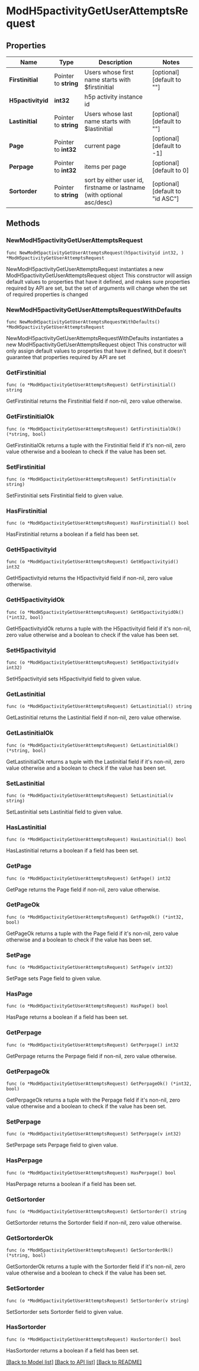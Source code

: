 # ModH5pactivityGetUserAttemptsRequest

## Properties

Name | Type | Description | Notes
------------ | ------------- | ------------- | -------------
**Firstinitial** | Pointer to **string** | Users whose first name starts with $firstinitial | [optional] [default to ""]
**H5pactivityid** | **int32** | h5p activity instance id | 
**Lastinitial** | Pointer to **string** | Users whose last name starts with $lastinitial | [optional] [default to ""]
**Page** | Pointer to **int32** | current page | [optional] [default to -1]
**Perpage** | Pointer to **int32** | items per page | [optional] [default to 0]
**Sortorder** | Pointer to **string** | sort by either user id, firstname or lastname (with optional asc/desc) | [optional] [default to "id ASC"]

## Methods

### NewModH5pactivityGetUserAttemptsRequest

`func NewModH5pactivityGetUserAttemptsRequest(h5pactivityid int32, ) *ModH5pactivityGetUserAttemptsRequest`

NewModH5pactivityGetUserAttemptsRequest instantiates a new ModH5pactivityGetUserAttemptsRequest object
This constructor will assign default values to properties that have it defined,
and makes sure properties required by API are set, but the set of arguments
will change when the set of required properties is changed

### NewModH5pactivityGetUserAttemptsRequestWithDefaults

`func NewModH5pactivityGetUserAttemptsRequestWithDefaults() *ModH5pactivityGetUserAttemptsRequest`

NewModH5pactivityGetUserAttemptsRequestWithDefaults instantiates a new ModH5pactivityGetUserAttemptsRequest object
This constructor will only assign default values to properties that have it defined,
but it doesn't guarantee that properties required by API are set

### GetFirstinitial

`func (o *ModH5pactivityGetUserAttemptsRequest) GetFirstinitial() string`

GetFirstinitial returns the Firstinitial field if non-nil, zero value otherwise.

### GetFirstinitialOk

`func (o *ModH5pactivityGetUserAttemptsRequest) GetFirstinitialOk() (*string, bool)`

GetFirstinitialOk returns a tuple with the Firstinitial field if it's non-nil, zero value otherwise
and a boolean to check if the value has been set.

### SetFirstinitial

`func (o *ModH5pactivityGetUserAttemptsRequest) SetFirstinitial(v string)`

SetFirstinitial sets Firstinitial field to given value.

### HasFirstinitial

`func (o *ModH5pactivityGetUserAttemptsRequest) HasFirstinitial() bool`

HasFirstinitial returns a boolean if a field has been set.

### GetH5pactivityid

`func (o *ModH5pactivityGetUserAttemptsRequest) GetH5pactivityid() int32`

GetH5pactivityid returns the H5pactivityid field if non-nil, zero value otherwise.

### GetH5pactivityidOk

`func (o *ModH5pactivityGetUserAttemptsRequest) GetH5pactivityidOk() (*int32, bool)`

GetH5pactivityidOk returns a tuple with the H5pactivityid field if it's non-nil, zero value otherwise
and a boolean to check if the value has been set.

### SetH5pactivityid

`func (o *ModH5pactivityGetUserAttemptsRequest) SetH5pactivityid(v int32)`

SetH5pactivityid sets H5pactivityid field to given value.


### GetLastinitial

`func (o *ModH5pactivityGetUserAttemptsRequest) GetLastinitial() string`

GetLastinitial returns the Lastinitial field if non-nil, zero value otherwise.

### GetLastinitialOk

`func (o *ModH5pactivityGetUserAttemptsRequest) GetLastinitialOk() (*string, bool)`

GetLastinitialOk returns a tuple with the Lastinitial field if it's non-nil, zero value otherwise
and a boolean to check if the value has been set.

### SetLastinitial

`func (o *ModH5pactivityGetUserAttemptsRequest) SetLastinitial(v string)`

SetLastinitial sets Lastinitial field to given value.

### HasLastinitial

`func (o *ModH5pactivityGetUserAttemptsRequest) HasLastinitial() bool`

HasLastinitial returns a boolean if a field has been set.

### GetPage

`func (o *ModH5pactivityGetUserAttemptsRequest) GetPage() int32`

GetPage returns the Page field if non-nil, zero value otherwise.

### GetPageOk

`func (o *ModH5pactivityGetUserAttemptsRequest) GetPageOk() (*int32, bool)`

GetPageOk returns a tuple with the Page field if it's non-nil, zero value otherwise
and a boolean to check if the value has been set.

### SetPage

`func (o *ModH5pactivityGetUserAttemptsRequest) SetPage(v int32)`

SetPage sets Page field to given value.

### HasPage

`func (o *ModH5pactivityGetUserAttemptsRequest) HasPage() bool`

HasPage returns a boolean if a field has been set.

### GetPerpage

`func (o *ModH5pactivityGetUserAttemptsRequest) GetPerpage() int32`

GetPerpage returns the Perpage field if non-nil, zero value otherwise.

### GetPerpageOk

`func (o *ModH5pactivityGetUserAttemptsRequest) GetPerpageOk() (*int32, bool)`

GetPerpageOk returns a tuple with the Perpage field if it's non-nil, zero value otherwise
and a boolean to check if the value has been set.

### SetPerpage

`func (o *ModH5pactivityGetUserAttemptsRequest) SetPerpage(v int32)`

SetPerpage sets Perpage field to given value.

### HasPerpage

`func (o *ModH5pactivityGetUserAttemptsRequest) HasPerpage() bool`

HasPerpage returns a boolean if a field has been set.

### GetSortorder

`func (o *ModH5pactivityGetUserAttemptsRequest) GetSortorder() string`

GetSortorder returns the Sortorder field if non-nil, zero value otherwise.

### GetSortorderOk

`func (o *ModH5pactivityGetUserAttemptsRequest) GetSortorderOk() (*string, bool)`

GetSortorderOk returns a tuple with the Sortorder field if it's non-nil, zero value otherwise
and a boolean to check if the value has been set.

### SetSortorder

`func (o *ModH5pactivityGetUserAttemptsRequest) SetSortorder(v string)`

SetSortorder sets Sortorder field to given value.

### HasSortorder

`func (o *ModH5pactivityGetUserAttemptsRequest) HasSortorder() bool`

HasSortorder returns a boolean if a field has been set.


[[Back to Model list]](../README.md#documentation-for-models) [[Back to API list]](../README.md#documentation-for-api-endpoints) [[Back to README]](../README.md)


